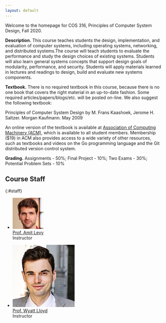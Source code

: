 ```yaml
---
layout: default
---
```


Welcome to the homepage for COS 316, Principles of Computer System
Design, Fall 2020.

**Description.** This course teaches students the design,
implementation, and evaluation of computer systems, including operating
systems, networking, and distributed systems.The course will teach
students to evaluate the performance and study the design choices of
existing systems. Students will also learn general systems concepts that
support design goals of modularity, performance, and security. Students
will apply materials learned in lectures and readings to design, build
and evaluate new systems components.

**Textbook.** There is no required textbook in this course, because
there is no one book that covers the right material in an up-to-date
fashion. Some required articles/papers/blogs/etc. will be posted
on-line. We also suggest the following textbook:

Principles of Computer System Design by M. Frans Kaashoek, Jerome H.
Saltzer. Morgan Kaufmann. May 2009

An online version of the textbook is available at [Association of
Computing Machinery (ACM)](https://acm.org), which is available to all
student members. Membership (\$19) in ACM also provides access to a wide
variety of other resources, such as textbooks and videos on the Go
programming language and the Git distributed version control system.

**Grading.** Assignments - 50%; Final Project - 10%; Two Exams - 30%;
Potential Problem Sets - 10%


## Course Staff

{:#staff}
* ![](/images/staff/amit-levy.jpg)\
[Prof. Amit Levy](mailto:aalevy@cs.princeton.edu)\
Instructor

* ![](/images/staff/wyatt-lloyd.jpg)\
[Prof. Wyatt Lloyd](mailto:wlloyd@cs.princeton.edu)\
Instructor

